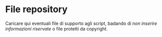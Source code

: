 # File repository

Caricare qui eventuali file di supporto agli script, badando di *non inserire informazioni riservate* o file protetti da copyright.
